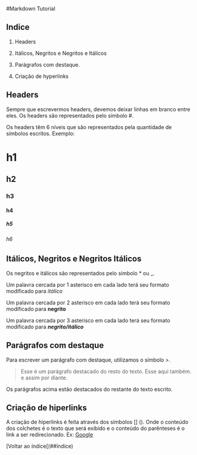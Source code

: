 #Markdown Tutorial

## Indice 

1. Headers

2. Itálicos, Negritos e Negritos e Itálicos

3. Parágrafos com destaque. 

4. Criação de hyperlinks

## Headers

Sempre que escrevermos headers, devemos deixar linhas em branco entre eles. Os headers são representados pelo símbolo #.

Os headers têm 6 níveis que são representados pela quantidade de símbolos escritos. Exemplo:

# h1

## h2

### h3

#### h4

##### h5

###### h6

## Itálicos, Negritos e Negritos Itálicos

Os negritos e itálicos são representados pelo símbolo * ou _.

Um palavra cercada por 1 asterisco em cada lado terá seu formato modificado para *itálico*

Um palavra cercada por 2 asterisco em cada lado terá seu formato modificado para **negrito**

Um palavra cercada por 3 asterisco em cada lado terá seu formato modificado para ***negrito/itálico***

## Parágrafos com destaque

Para escrever um parágrafo com destaque, utilizamos o símbolo >.

> Esse é um parágrafo destacado do resto do texto.
> Esse aqui também.
> e assim por diante. 

Os parágrafos acima estão destacados do restante do texto escrito. 

## Criação de hiperlinks

A criação de hiperlinks é feita através dos símbolos [] (). Onde o conteúdo dos colchetes é o texto que será exibido e o conteúdo do parênteses é o link a ser redirecionado. Ex: [Google](www.google.com)

[Voltar ao índice[(##índice)
